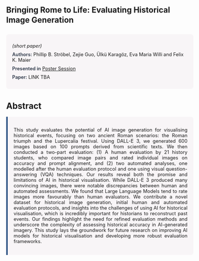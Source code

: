 
<style>    
    h2 {
        margin-top: 0;
        margin-bottom: 1.5rem;
        line-height: 1.3;
    }
    
    h3 {
        margin-top: 2rem;
        margin-bottom: 1rem;
        font-size: 1.4rem;
        font-weight:bold;
    }
    
    .metadata {
        background-color: rgba(96,24,67,0.03);
        padding: 1rem;
        font-size:0.8rem;
        border-radius: 6px;
        margin-bottom: 2rem;
    }
    
    .metadata p {
        margin: 0.5rem 0;
    }
    
    .abstract {
        text-align: justify;
        font-size:0.8rem;
        padding: 1rem;
        background-color: rgba(96,24,67,0.03);
        border-left: 4px solid #2c5282;
        border-radius: 0 6px 6px 0;
    }
    
    strong {
        color: #2d3748;
        font-weight: 600;
    }
</style>
<main role="main">
<h2>Bringing Rome to Life: Evaluating Historical Image Generation</h2>

<section class="metadata">
<p style='font-size:0.8rem'><i>(short paper)</i></p>
<p><strong>Authors:</strong> Phillip B. Ströbel, Zejie Guo, Ülkü Karagöz, Eva Maria Willi and Felix K. Maier</p>
<p><strong>Presented in</strong> <a href="/programme/#session<NA>nan">Poster Session</a></p>
<p><strong>Paper:</strong> LINK TBA</p>
</section>

<section>
<h3>Abstract</h3>
<div class="abstract">
<p>This study evaluates the potential of AI image generation for visualising historical events, focusing on two ancient Roman scenarios: the Roman triumph and the  Lupercalia  festival. Using DALL-E 3, we generated 600 images based on 100 prompts derived from scientific texts. We then conducted a two-part evaluation: (1) A human evaluation by 21 history students, who compared image pairs and rated individual images on accuracy and prompt alignment, and (2) two automated analyses, one modelled after the human evaluation protocol and one using visual question-answering (VQA) techniques.  Our results reveal both the promise and limitations of AI in historical visualisation. While DALL-E 3 produced many convincing images, there were notable discrepancies between human and automated assessments. We found that Large Language Models tend to rate images more favourably than human evaluators.   We contribute a novel dataset for historical image generation, initial human and automated evaluation protocols, and insights into the challenges of using AI for historical visualisation, which is incredibly important for historians to reconstruct past events. Our findings highlight the need for refined evaluation methods and underscore the complexity of assessing historical accuracy in AI-generated imagery. This study lays the groundwork for future research on improving AI models for historical visualisation and developing more robust evaluation frameworks.</p>
</div>
</section>
</main>